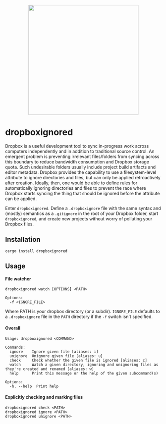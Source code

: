 <p align="center"><img alt-text="Image depicting the mass of celestial bodies, where node_modules is heavier than a black hole" src="https://preview.redd.it/tfugj4n3l6ez.png?auto=webp&s=b8163176d8482d5e78ac631e16b7973a52e3b188" height=355 /></p>

# dropboxignored
Dropbox is a useful development tool to sync in-progress work across computers independently and in addition to traditional source control. An emergent problem is preventing irrelevant files/folders from syncing across this boundary to reduce bandwidth consumption and Dropbox storage quota. Such undesirable folders usually include project build artifacts and editor metadata. Dropbox provides the capability to use a filesystem-level attribute to ignore directories and files, but can only be applied retroactively after creation. Ideally, then, one would be able to define rules for automatically ignoring directories and files to prevent the race where Dropbox starts syncing the thing that should be ignored before the attribute can be applied.

Enter `dropboxignored`. Define a `.dropboxignore` file with the same syntax and (mostly) semantics as a `.gitignore` in the root of your Dropbox folder, start `dropboxignored`, and create new projects without worry of polluting your Dropbox files.

## Installation
```
cargo install dropboxignored
```

## Usage

#### File watcher
```
dropboxignored watch [OPTIONS] <PATH>

Options:
  -f <IGNORE_FILE>
```
Where PATH is your dropbox directory (or a subdir). `IGNORE_FILE` defaults to a `.dropboxignore` file in the `PATH` directory if the `-f` switch isn't specified.

#### Overall
```
Usage: dropboxignored <COMMAND>

Commands:
  ignore    Ignore given file [aliases: i]
  unignore  Unignore given file [aliases: u]
  check     Check whether the given file is ignored [aliases: c]
  watch     Watch a given directory, ignoring and unignoring files as they're created and renamed [aliases: w]
  help      Print this message or the help of the given subcommand(s)

Options:
  -h, --help  Print help
```

#### Explicitly checking and marking files
```
dropboxignored check <PATH>
dropboxignored ignore <PATH>
dropboxignored unignore <PATH>
```

